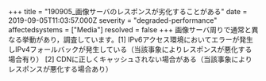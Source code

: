 +++
title = "190905_画像サーバのレスポンスが劣化することがある"
date = 2019-09-05T11:03:57.000Z
severity = "degraded-performance"
affectedsystems = ["Media"]
resolved = false
+++
画像サーバ周りで通常と異なる挙動があり，調査しています。[1] IPv6アクセス環境においてエラーが発生しIPv4フォールバックが発生している（当該事象によりレスポンスが悪化する場合有り） [2] CDNに正しくキャッシュされない場合がある（当該事象によりレスポンスが悪化する場合あり）
